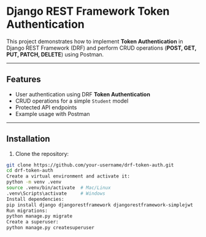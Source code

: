 # Django REST Framework Token Authentication

This project demonstrates how to implement **Token Authentication** in Django REST Framework (DRF) and perform CRUD operations (**POST, GET, PUT, PATCH, DELETE**) using Postman.




---

## Features

- User authentication using DRF **Token Authentication**  
- CRUD operations for a simple `Student` model  
- Protected API endpoints  
- Example usage with Postman  

---

## Installation

1. Clone the repository:

```bash
git clone https://github.com/your-username/drf-token-auth.git
cd drf-token-auth
Create a virtual environment and activate it:
python -m venv .venv
source .venv/bin/activate  # Mac/Linux
.venv\Scripts\activate     # Windows
Install dependencies:
pip install django djangorestframework djangorestframework-simplejwt
Run migrations:
python manage.py migrate
Create a superuser:
python manage.py createsuperuser
